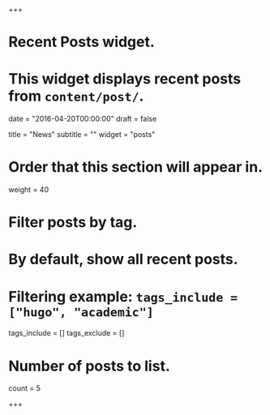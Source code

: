+++
# Recent Posts widget.
# This widget displays recent posts from `content/post/`.

date = "2016-04-20T00:00:00"
draft = false

title = "News"
subtitle = ""
widget = "posts"

# Order that this section will appear in.
weight = 40

# Filter posts by tag.
#  By default, show all recent posts.
#  Filtering example: `tags_include = ["hugo", "academic"]`
tags_include = []
tags_exclude = []

# Number of posts to list.
count = 5

+++
